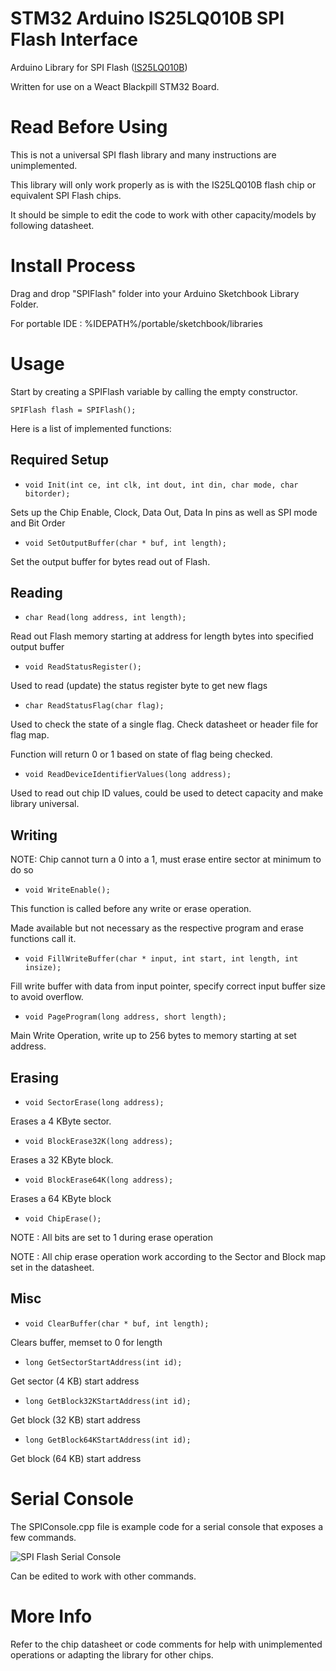 # STM32 Arduino IS25LQ010B SPI Flash Interface
Arduino Library for SPI Flash ([IS25LQ010B](https://www.issi.com/WW/pdf/25LQ025B-512B-010B-020B-040B.pdf))

Written for use on a Weact Blackpill STM32 Board. 
 
# Read Before Using
This is not a universal SPI flash library and many instructions are unimplemented.

This library will only work properly as is with the IS25LQ010B flash chip or equivalent SPI Flash chips.

It should be simple to edit the code to work with other capacity/models by following datasheet.

# Install Process
Drag and drop "SPIFlash" folder into your Arduino Sketchbook Library Folder.

For portable IDE : %IDEPATH%/portable/sketchbook/libraries

# Usage 
Start by creating a SPIFlash variable by calling the empty constructor.

`SPIFlash flash = SPIFlash();`

Here is a list of implemented functions:

## Required Setup

- `void Init(int ce, int clk, int dout, int din, char mode, char bitorder);`

Sets up the Chip Enable, Clock, Data Out, Data In pins as well as SPI mode and Bit Order

- `void SetOutputBuffer(char * buf, int length);`

Set the output buffer for bytes read out of Flash.

## Reading

- `char Read(long address, int length);`

Read out Flash memory starting at address for length bytes into specified output buffer

- `void ReadStatusRegister();`

Used to read (update) the status register byte to get new flags

- `char ReadStatusFlag(char flag);`

Used to check the state of a single flag. Check datasheet or header file for flag map.

Function will return 0 or 1 based on state of flag being checked.

- `void ReadDeviceIdentifierValues(long address);`

Used to read out chip ID values, could be used to detect capacity and make library universal.

## Writing 

NOTE: Chip cannot turn a 0 into a 1, must erase entire sector at minimum to do so

- `void WriteEnable();`

This function is called before any write or erase operation.

Made available but not necessary as the respective program and erase functions call it.

- `void FillWriteBuffer(char * input, int start, int length, int insize);`

Fill write buffer with data from input pointer, specify correct input buffer size to avoid overflow.

- `void PageProgram(long address, short length);`

Main Write Operation, write up to 256 bytes to memory starting at set address.

## Erasing

- `void SectorErase(long address);`

Erases a 4 KByte sector.

- `void BlockErase32K(long address);`

Erases a 32 KByte block.

- `void BlockErase64K(long address);`

Erases a 64 KByte block

- `void ChipErase();`

NOTE : All bits are set to 1 during erase operation

NOTE : All chip erase operation work according to the Sector and Block map set in the datasheet.

## Misc

- `void ClearBuffer(char * buf, int length);`

Clears buffer, memset to 0 for length

- `long GetSectorStartAddress(int id);`

Get sector (4 KB) start address

- `long GetBlock32KStartAddress(int id);`

Get block (32 KB) start address

- `long GetBlock64KStartAddress(int id);`

Get block (64 KB) start address

# Serial Console

The SPIConsole.cpp file is example code for a serial console that exposes a few commands.

![SPI Flash Serial Console](https://i.imgur.com/nDVVXGM.png)

Can be edited to work with other commands.

# More Info

Refer to the chip datasheet or code comments for help with unimplemented operations or adapting the library for other chips.

